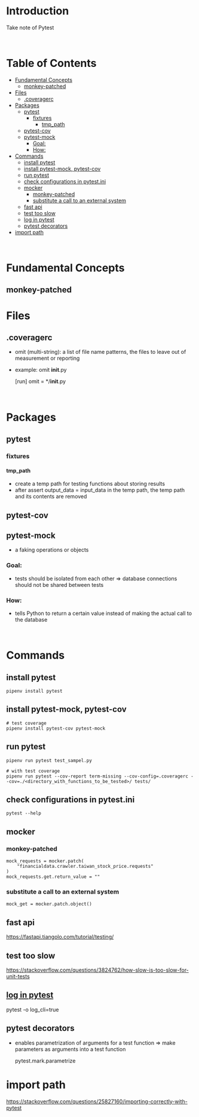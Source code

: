 <!-- omit in toc -->
# Introduction
Take note of Pytest

<br />

<!-- omit in toc -->
# Table of Contents
- [Fundamental Concepts](#fundamental-concepts)
  - [monkey-patched](#monkey-patched)
- [Files](#files)
  - [.coveragerc](#coveragerc)
- [Packages](#packages)
  - [pytest](#pytest)
    - [fixtures](#fixtures)
      - [tmp_path](#tmp_path)
  - [pytest-cov](#pytest-cov)
  - [pytest-mock](#pytest-mock)
    - [Goal:](#goal)
    - [How:](#how)
- [Commands](#commands)
  - [install pytest](#install-pytest)
  - [install pytest-mock, pytest-cov](#install-pytest-mock-pytest-cov)
  - [run pytest](#run-pytest)
  - [check configurations in pytest.ini](#check-configurations-in-pytestini)
  - [mocker](#mocker)
    - [monkey-patched](#monkey-patched-1)
    - [substitute a call to an external system](#substitute-a-call-to-an-external-system)
  - [fast api](#fast-api)
  - [test too slow](#test-too-slow)
  - [log in pytest](#log-in-pytest)
  - [pytest decorators](#pytest-decorators)
- [import path](#import-path)

<br />

# Fundamental Concepts
## monkey-patched


# Files
## .coveragerc
* omit (multi-string): a list of file name patterns, the files to leave out of measurement or reporting
* example: omit __init__.py

    [run]
    omit =
        */__init__.py

<br />

# Packages
## pytest
### fixtures
#### tmp_path
* create a temp path for testing functions about storing results
* after assert output_data = input_data in the temp path, the temp path and its contents are removed
## pytest-cov
## pytest-mock
* a faking operations or objects
### Goal: 
* tests should be isolated from each other => database connections should not be shared between tests

### How:
* tells Python to return a certain value instead of making the actual call to the database  


<br />

# Commands
## install pytest 

    pipenv install pytest

## install pytest-mock, pytest-cov
    # test coverage
    pipenv install pytest-cov pytest-mock

## run pytest
    pipenv run pytest test_sampel.py

    # with test coverage
    pipenv run pytest --cov-report term-missing --cov-config=.coveragerc --cov=./<directory_with_functions_to_be_tested>/ tests/

## check configurations in pytest.ini
    pytest --help


## mocker
### monkey-patched
    mock_requests = mocker.patch(
        "financialdata.crawler.taiwan_stock_price.requests"
    )
    mock_requests.get.return_value = ""

### substitute a call to an external system

    mock_get = mocker.patch.object()




## fast api
https://fastapi.tiangolo.com/tutorial/testing/


## test too slow
https://stackoverflow.com/questions/3824762/how-slow-is-too-slow-for-unit-tests

## [log in pytest](https://stackoverflow.com/questions/4673373/logging-within-pytest-tests)
pytest -o log_cli=true


## pytest decorators
* enables parametrization of arguments for a test function
  => make parameters as arguments into a test function

    pytest.mark.parametrize

# import path
https://stackoverflow.com/questions/25827160/importing-correctly-with-pytest